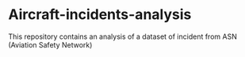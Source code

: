 # Aircraft-incidents-analysis
This repository contains an analysis of a dataset of incident from ASN (Aviation Safety Network)

